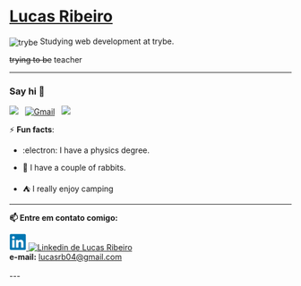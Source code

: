 
# [Lucas Ribeiro](lucasrb04.github.io)

  <img align="center" alt="trybe" src="https://avatars2.githubusercontent.com/u/55410300?s=200&v=4" alt="trybe" width="20"/> Studying web development at trybe.
  
   <strike>trying to be</strike> teacher
   
   ---
   
   ### Say hi 👋

  <a href="https://www.linkedin.com/in/lucasrb04/"><img src="https://img.shields.io/badge/linkedin%20-%230077B5.svg?&style=flat&logo=linkedin&logoColor=white"/></a> &nbsp;
  <a href="mailto:lucasrb04@gmail.com"><img alt="Gmail" src="https://img.shields.io/badge/Gmail-D14836?style=flat&logo=gmail&logoColor=white" /></a> &nbsp;
  <a href="https://instagram.com/lucasrb04"><img src="https://img.shields.io/badge/-@icaroharry_-E4405F?style=flat&logo=Instagram&logoColor=white"/></a> &nbsp;
   
   
  
  ⚡ **Fun facts**:

- :electron: I have a physics degree.

- :rabbit: I have a couple of rabbits.

- :tent: I really enjoy camping

---
  
<div>
<p><strong>📫 Entre em contato comigo:</strong></p>
<a target="_blank" href="https://www.linkedin.com/in/lucasrb04/" rel="nofollow">
<img alt="LinkdeIn de Lucas Ribeiro" width="30px" src="https://raw.githubusercontent.com/devicons/devicon/master/icons/linkedin/linkedin-original.svg">
</a>
<a target="_blank" href="https://www.instagram.com/lucasrb04/" rel="nofollow">
<img alt="Linkedin de Lucas Ribeiro" width="30px" src="https://user-images.githubusercontent.com/73919445/119417237-c38b4780-bccb-11eb-8001-3e84505a84f5.png">
</a>
<br>
<strong>e-mail:</strong> <a href="mailto:phtoselli@gmail.com?Subject=Vim%20pelo%20seu%20github%20para%20te%20dizer%20...">lucasrb04@gmail.com</a>
</div>

<br>
---


  

